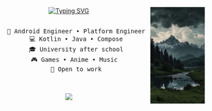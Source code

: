 <div align="center">
<img src="https://github.com/DanilKochergin/DanilKochergin/blob/main/assets/background.jpg" width="25%" align="right" />
<a href="https://git.io/typing-svg"><img src="https://readme-typing-svg.demolab.com?font=Funnel+Sans&weight=500&size=50&duration=4000&pause=300&center=true&vCenter=true&multiline=true&repeat=false&color=0A5F38&width=1400&height=140&lines=Hello+Hello;I'm+Danil%2C+Mobile+engineer+by+day%2C+magic+seeker+by+night+%F0%9F%8C%99" alt="Typing SVG" width = "70%"/></a>
<br><br>
<pre>
    💼 Android Engineer • Platform Engineer
    💻 Kotlin • Java • Compose
    🎓 University after school
    🎮 Games • Anime • Music 
    🔔 Open to work
</pre>
<br><br>
<img src="https://raw.githubusercontent.com/innng/innng/master/assets/kyubey.gif" height="40" />
<br><br><br>
</div>
